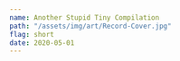 ```yaml
---
name: Another Stupid Tiny Compilation
path: "/assets/img/art/Record-Cover.jpg"
flag: short
date: 2020-05-01
---
```

